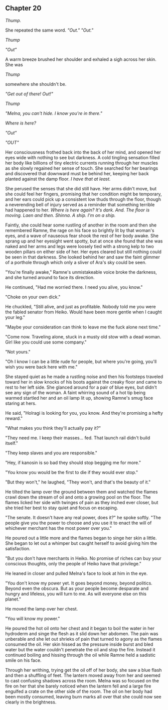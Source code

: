 ## Chapter 20

<!--
Well uhh.. Melna has a higher price being sold to Fajro so she gets to live for now.
Rape scene? idk that's a lot.
this could be where Ramne threatens to rape, but dies
 -->

  *Thump.*

  She repeated the same word. *"Out." "Out."*

  *Thump*

  *"Out"*

  A warm breeze brushed her shoulder and exhaled a sigh across her skin. She was

  *Thump*

  somewhere she shouldn't be.

  *"Get out of there! Out!"*

  *Thump*

  *"Melna, you can't hide. I know you're in there."*

  *Where is here?*

  *"Out"*

  *"OUT"*

  Her consciousness frothed back into the back of her mind, and opened her eyes wide with nothing to see but darkness. A cold tingling sensation filled her body like billions of tiny electric currents running through her muscles as she slowly regained her sense of touch. She searched for her bearings and discovered that downward must be behind her, keeping her back planted against the damp floor. *I have that at least.* 
  
  She perused the senses that she did still have. Her arms didn't move, but she could feel her fingers, promising that her condition might be temporary, and her ears could pick up a consistent low thuds through the floor, though a neverending bell of injury served as a reminder that something terrible had happened to her. *Where is here again? It's dark. And. The floor is moving. Laen and then. Shinna. A ship. I'm on a ship.*

  Faintly, she could hear some rustling of another in the room and then she remembered Ramne, the rage on his face so brightly lit by that woman's eyes, and a wave of nauseous fear shook the rest of her body awake. She sprang up and her eyesight went spotty, but at once she found that she was naked and her arms and legs were loosely tied with a strong kelp to two wooden pillars on either side of her. Her eyes cleared but still nothing could be seen in that darkness. She looked behind her and saw the faint glimmer of a porthole through which only a sliver of Ara's sky could be seen.

  "You're finally awake," Ramne's unmistakeable voice broke the darkness, and she turned around to face its direction.

  He continued, "Had me worried there. I need you alive, you know."

  "Choke on your own dick."

  He chuckled, "Still alive, and just as profitable. Nobody told me you were the fabled senator from Heiko. Would have been more gentle when I caught your leg."

  "Maybe your consideration can think to leave me the fuck alone next time."

  "Come now. Traveling alone, stuck in a musty old stow with a dead woman. Girl like you could use some company."

  "Not yours."

  "Oh I know I can be a little rude for people, but where you're going, you'll wish you were back here with me."

  She stayed quiet as he made a rustling noise and then his footsteps traveled toward her in slow knocks of his boots against the creaky floor and came to rest to her left side. She glanced around for a pair of blue eyes, but didn't see any sign of the woman. A faint whirring sound of a hot tip being warmed startled her and an oil lamp lit up, showing Ramne's smug face staring at hers. 

  He said, "Holragi is looking for you, you know. And they're promising a hefty reward."

  "What makes you think they'll actually pay it?"

  "They need me. I keep their masses... fed. That launch rail didn't build itself."

  "They keep slaves and you are responsible."

  "Hey, if kanosin is so bad they should stop begging me for more."

  "You know you would be the first to die if they would ever stop."

  "But they won't," he laughed, "They won't, and that's the beauty of it."

  He tilted the lamp over the ground between them and watched the flames crawl down the stream of oil and onto a growing pool on the floor. The flames licked her side with twinges of pain as they inched ever closer, but she tried her best to stay quiet and focus on escaping.

  "The senate. It doesn't have any real power, does it?" he spoke softly. "The people give you the power to choose and you use it to enact the will of whichever merchant has the most power over you."

  He poured out a little more and the flames began to singe her skin a little. She began to let out a whimper but caught herself to avoid giving him the satisfaction.

  "But you don't have merchants in Heiko. No promise of riches can buy your conscious thoughts, only the people of Heiko have that privilege."

  He leaned in closer and pulled Melna's face to look at him in the eye.

  "You don't know my power yet. It goes beyond money, beyond politics. Beyond even the obscura. But as your people become desparate and hungry and lifeless, you will turn to me. As will everyone else on this planet."

  He moved the lamp over her chest.

  "You will know my power."

  He poured the hot oil onto her chest and it began to boil the water in her hydroderm and singe the flesh as it slid down her abdomen. The pain was unberable and she let out shrieks of pain that turned to agony as the flames consumed the oil. Her skin hissed as the pressure inside burst and bled water but the water couldn't penetrate the oil and stop the fire. Instead it continued boiling and hissing through the oil while Ramne held a sadistic smile on his face.

  Through her writhing, trying get the oil off of her body, she saw a blue flash and then a shuffling of feet. The lantern moved away from her and seemed to cast confusing shadows across the room. Melna was so focused on the fire on her that she barely noticed when the lantern fell and a large fire engulfed a crate on the other side of the room. The oil on her body had been mostly consumed, leaving burn marks all over that she could now see clearly in the brightness.











<!--
- Holragi wants to use Melna and Liffa as bargaining chips against each other when negotiating with Liffa about communicating with the obscura.
  - If Heiko is blockaded, there needs to be some external force to help them
    - Ulukoma?
      - Setre knows about Holragi's plan to destroy Heiko
      - They would have to plan to help Heiko already.
        - That's what planting Linyu was about
        - Why would they help Heiko?
          - Gain legitimacy in the senate
          - Avenge Kipnu's death
      - Melna and a small army would have to play decoy to try to buy time for Heiko.
        - Gets captured by Holragi's blockade. They kill her army.
      - A blockade by both Holragi and Rudjan would be massive.
        - Part 4:
        - They would have to sneak out secretly. How?
          - Kanosin+Antikan = no breathing for a long time. Swim out in the darkness to a ship only visible underwater (kanosin blue)
            - How does Heiko acquire Kanosin+Antikan?
              - Casra's stash in Shaki Harbor. Linyu+Setre fetch it
                - then arrive in Heiko (during a blockade?!)
                - then smuggle it into Heiko, taking on a disguise.
      - They don't have a navy. But they do have a fearless fighting force.
      - Setre could steal a boat from Rudjan with Linyu's help (going back to what she does best for the greater good)


- infighting as Linyu despises Setre for using Melna as a diversion to save Heiko

- Melna hides
  - Overhears talk about capturing Pomri
    - They didn't find Linyu, but Linyu can't see without antikan

- Pomri has been tricked into taking a train to Shaki
  - This sets up a sacrifice story where Melna has to trade her own life

- Linyu (and Pomri as an alternative) hid from Shaki soldiers and magistrates that had arrived at the train station looking for them. Thi hid for a long time and was guided by Setre+transmitter to a ship.
  - This brings Linyu closer to Antikan, which lets hae see.
  - Linyu can transmit information to Melna now.
    - Linyu can use numbers on their pendants to encrypt messages.
    - Linyu can route Heikoans to Ulukoma
      - If Linyu uncovers that they're now immortal

- Linyu/Pomri encounter Setre who fills them in about Ulukoma
  - and the invulnerability of Kanosin
    - They would still want to go to Shaki to tell the world about Holragi's betrayal.
-->





<!--
  "Ramne. Who is Ramne?"

  "I've heard of him," Pomri chimed in. "He used to be some nobody in the Rudjan guard who thought he was smarter than the rest of us. Never got promoted, so he just left us one day without a trace."


  Linyu whimpered in fear at his name, drawing Pomri's attention.

  "Eh? What's gotten into you?" she asked.

  Thi was getting ready to jump off of Laen-Laen and run, but Melna had already become aware of hae and leapt back to hae.

  "Hey, Linyu. What's wrong?" asked Melna, holding onto hae arms.

  "Ramne," thi said in a cracked voice, "He..."

  Tears were forming at the corners of hae eyes.

  "What did he do?"

  "Mom," thi said, at the end of hae wit.




  "I take it you're not a boat person. Well, we can't go back now so you're either coming with us or you're on your own again."

  Thi took a moment, feeling angry at the predicament thi was put into. There was nowhere to run, standing outside a massive city barred from entry, and Laen-Laen, who could take hae anywhere if anywhere were safe anymore. Thi placed hae hand on Kip's pendant under hae shirt and closed hae eyes in thought.

  "Together," thi whispered. Pomri smiled at hae courage.



"The train here is shut down too," Pomri said with disappointment.

"Nevermind that I need to speak with Linyu," said Melna.

"What's gotten into you?" Pomri asked, suspicious.

Melna stooped to Linyu's level and gazed into hae firey blue eyes. She was sure that the woman had them too.

"Do you know a woman named Ginnu and a possibly her partner?" she asked.

Linyu was shocked, "H-How.."

"I need to know, Linyu. Please tell me. Who are they?"

"Kanosin"

"They sell kanosin?"

Thi nodded in confirmation.

"Did you know they are looking for you?"

Hae hands began to tremble and she grasped them in comfort.

"Why are they after you?"

Thi pointed to the listener in hae ear.

"Why is this thing so important? What does it do?"

Thi began to cry but held hae wits together while trying to find a way to explain.

Melna pressed for simpler answers.

"is it a weapon, some new material?"

Thi took the listener off hae ear and gave it to Melna, who hesitantly put it up to her ear.

"I can hear strange static sounds. Where is it coming from?"

Linyu gestured all around, wishing thi had hae transmitter there.

Pomri interjected, "You're wasting your time with this nonsense."

"Wait. I can hear someone talking," she said, still listening intently. She tried to hear the words, but could only hear a few through the noise.

"What are they talking about?" she asked Linyu again.

But instead of an answer Linyu held hae hand up to hae ear, telling her to keep listening.

She listened closer and then heard an unmistakeable voice of the maman who woke up early to sit under a tree. Who dressed her before she went to Shaki and gave her a kiss on the forehead even when thi was unhappy with her.

"Liffa! You're alive!"



  "Please," Melna sniffled and looked down. "Keep mine with you as well. I do not know what fate lies before me, only that it will be dark and obscured from me. It would bring me peace to know that him and I are together in some small way, living apart from ."

  She pressed it tightly against hae chest, taking time to cherish the memories of the man and maman she loved and to remember the oath of protection which she was desparately trying to keep. Her hands lifted the pendant from her neck and place it over Melna's.
-->
